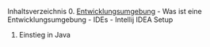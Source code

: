 

Inhaltsverzeichnis
0. [Entwicklungsumgebung](000_Entwicklungsumgebung)
	- Was ist eine Entwicklungsumgebung
	- IDEs
	- Intellij IDEA Setup
1. Einstieg in Java